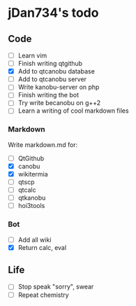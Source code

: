 # jDan734's todo
## Code
* [ ] Learn vim
* [ ] Finish writing qtgithub
* [x] Add to qtcanobu database
* [ ] Add to qtcanobu server
* [ ] Write kanobu-server on php
* [ ] Finish writing the bot
* [ ] Try write becanobu on g++2
* [ ] Learn a writing of cool markdown files

### Markdown
Write markdown.md for:
* [ ] QtGithub
* [x] canobu
* [x] wikitermia
* [ ] qtscp
* [ ] qtcalc
* [ ] qtkanobu
* [ ] hoi3tools

### Bot
* [ ] Add all wiki
* [x] Return calc, eval

## Life
* [ ] Stop speak "sorry", swear
* [ ] Repeat chemistry

